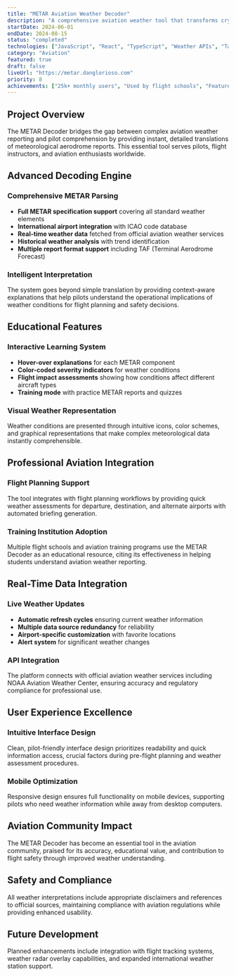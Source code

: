 ```yaml
---
title: "METAR Aviation Weather Decoder"
description: "A comprehensive aviation weather tool that transforms cryptic METAR meteorological reports into human-readable format with interactive explanations, hover tooltips, and real-time data integration."
startDate: 2024-06-01
endDate: 2024-08-15
status: "completed"
technologies: ["JavaScript", "React", "TypeScript", "Weather APIs", "Tailwind CSS", "Node.js", "Express"]
category: "Aviation"
featured: true
draft: false
liveUrl: "https://metar.danglorioso.com"
priority: 8
achievements: ["25k+ monthly users", "Used by flight schools", "Featured in aviation forums", "Real-time weather integration"]
---
```


## Project Overview

The METAR Decoder bridges the gap between complex aviation weather reporting and pilot comprehension by providing instant, detailed translations of meteorological aerodrome reports. This essential tool serves pilots, flight instructors, and aviation enthusiasts worldwide.

## Advanced Decoding Engine

### Comprehensive METAR Parsing
- **Full METAR specification support** covering all standard weather elements
- **International airport integration** with ICAO code database
- **Real-time weather data** fetched from official aviation weather services
- **Historical weather analysis** with trend identification
- **Multiple report format support** including TAF (Terminal Aerodrome Forecast)

### Intelligent Interpretation
The system goes beyond simple translation by providing context-aware explanations that help pilots understand the operational implications of weather conditions for flight planning and safety decisions.

## Educational Features

### Interactive Learning System
- **Hover-over explanations** for each METAR component
- **Color-coded severity indicators** for weather conditions
- **Flight impact assessments** showing how conditions affect different aircraft types
- **Training mode** with practice METAR reports and quizzes

### Visual Weather Representation
Weather conditions are presented through intuitive icons, color schemes, and graphical representations that make complex meteorological data instantly comprehensible.

## Professional Aviation Integration

### Flight Planning Support
The tool integrates with flight planning workflows by providing quick weather assessments for departure, destination, and alternate airports with automated briefing generation.

### Training Institution Adoption
Multiple flight schools and aviation training programs use the METAR Decoder as an educational resource, citing its effectiveness in helping students understand aviation weather reporting.

## Real-Time Data Integration

### Live Weather Updates
- **Automatic refresh cycles** ensuring current weather information
- **Multiple data source redundancy** for reliability
- **Airport-specific customization** with favorite locations
- **Alert system** for significant weather changes

### API Integration
The platform connects with official aviation weather services including NOAA Aviation Weather Center, ensuring accuracy and regulatory compliance for professional use.

## User Experience Excellence

### Intuitive Interface Design
Clean, pilot-friendly interface design prioritizes readability and quick information access, crucial factors during pre-flight planning and weather assessment procedures.

### Mobile Optimization
Responsive design ensures full functionality on mobile devices, supporting pilots who need weather information while away from desktop computers.

## Aviation Community Impact

The METAR Decoder has become an essential tool in the aviation community, praised for its accuracy, educational value, and contribution to flight safety through improved weather understanding.

## Safety and Compliance

All weather interpretations include appropriate disclaimers and references to official sources, maintaining compliance with aviation regulations while providing enhanced usability.

## Future Development

Planned enhancements include integration with flight tracking systems, weather radar overlay capabilities, and expanded international weather station support.